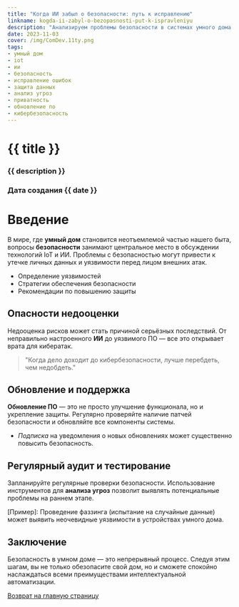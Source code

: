 ```yaml
---
title: "Когда ИИ забыл о безопасности: путь к исправлению"
linkname: kogda-ii-zabyl-o-bezopasnosti-put-k-ispravleniyu
description: "Анализируем проблемы безопасности в системах умного дома и ищем пути решения."
date: 2023-11-03
cover: /img/ComDev.11ty.png
tags:
- умный дом
- iot
- ии
- безопасность
- исправление ошибок
- защита данных
- анализ угроз
- приватность
- обновление по
- кибербезопасность
---
```


# {{ title }}
### {{ description }}
### Дата создания {{ date }}

# Введение
В мире, где **умный дом** становится неотъемлемой частью нашего быта, вопросы **безопасности** занимают центральное место в обсуждении технологий IoT и ИИ. Проблемы с безопасностью могут привести к утечке личных данных и уязвимости перед лицом внешних атак.

* Определение уязвимостей
* Стратегии обеспечения безопасности
* Рекомендации по повышению защиты

## Опасности недооценки
Недооценка рисков может стать причиной серьёзных последствий. От неправильно настроенного **ИИ** до уязвимого ПО — все это открывает врата для кибератак.

> "Когда дело доходит до кибербезопасности, лучше перебдеть, чем недобдеть."

## Обновление и поддержка
**Обновление ПО** — это не просто улучшение функционала, но и укрепление защиты. Регулярно проверяйте наличие патчей безопасности и обновляйте все компоненты системы.

* *Подписка* на уведомления о новых обновлениях может существенно повысить безопасность.

## Регулярный аудит и тестирование
Запланируйте регулярные проверки безопасности. Использование инструментов для **анализа угроз** позволит выявлять потенциальные проблемы на раннем этапе.

[Пример]: Проведение фаззинга (испытание на случайные данные) может выявить неочевидные уязвимости в устройствах умного дома.

## Заключение
Безопасность в умном доме — это непрерывный процесс. Следуя этим шагам, вы не только обезопасите свой дом, но и сможете спокойно наслаждаться всеми преимуществами интеллектуальной автоматизации.

[Возврат на главную страницу](/)
